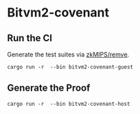 # Bitvm2-covenant

## Run the CI

Generate the test suites via [zkMIPS/remve](https://github.com/zkMIPS/revme).
```
cargo run -r  --bin bitvm2-covenant-guest
```

## Generate the Proof
```
cargo run -r  --bin bitvm2-covenant-host
```



